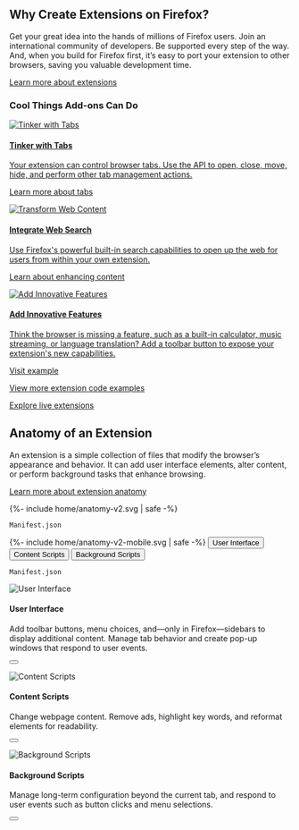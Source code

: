 <!-- Intro -->
<div class="panel-intro bg-dark">
<div class="bg alt"></div>

<div class="grid-container grid-x grid-padding-x align-center panel-nested">
<div class="cell small-12 medium-6 xlarge-5">

## Why Create Extensions on&nbsp;Firefox?

</div>
<div class="cell small-12 medium-6 xlarge-5">

Get your great idea into the hands of millions of Firefox users. Join an international community of developers. Be supported every step of the way. And, when you build for Firefox first, it’s easy to port your extension to other browsers, saving you valuable development time.

[Learn more about extensions](https://developer.mozilla.org/docs/Mozilla/Add-ons/WebExtensions/What_are_WebExtensions)

</div>
</div>

<div class="grid-container grid-x grid-padding-x align-center tiles-intro">
<div class="cell small-12 medium-8 xlarge-6 text-center">

### Cool Things Add-ons Can Do

</div>
</div>

<div class="tiles-container mobile-slider">
<div class="grid-container grid-x grid-padding-x align-center">

<!-- Tile 1 -->
<a href="https://developer.mozilla.org/docs/Mozilla/Add-ons/WebExtensions/Working_with_the_Tabs_API" class="cell small-12 large-4 tile illustrated-tile tile-block-link">
<div class="block-link">

![Tinker with Tabs](/assets/img/Tinker-with-Tabs-v2.svg "Tinker with Tabs")

#### Tinker with Tabs

Your extension can control browser tabs. Use the API to open, close, move, hide, and perform other tab management actions.

<span class="block-link-inline">Learn more about tabs</span>

</div>
</a>
<!-- END: Tile 1 -->

<!-- Tile 2 -->
<a href="https://developer.mozilla.org/docs/Mozilla/Add-ons/WebExtensions/Content_scripts" class="cell small-12 large-4 tile illustrated-tile tile-block-link">
<div class="block-link">

![Transform Web Content](/assets/img/Integrate-Web-Search.svg "Transform Web Content")

#### Integrate Web Search

Use Firefox's powerful built-in search capabilities to open up the web for users from within your own extension.

<span class="block-link-inline">Learn about enhancing content</span>

</div>
</a>
<!-- END: Tile 2 -->

<!-- Tile 3 -->
<a href="https://developer.mozilla.org/docs/Mozilla/Add-ons/WebExtensions/user_interface" class="cell small-12 large-4 tile illustrated-tile tile-block-link">
<div class="block-link">

![Add Innovative Features](/assets/img/Add-Innovative-Features-v2.svg "Add Innovative Features")

#### Add Innovative Features

Think the browser is missing a feature, such as a built-in calculator, music streaming, or language translation? Add a toolbar button to expose your extension's new capabilities.

<span class="block-link-inline">Visit example</span>

</div>
</a>
<!-- END: Tile 3 -->

</div>
</div>

</div>
<!-- END: Intro -->

<!-- More Details -->
<div class="grid-container grid-x grid-padding-x align-center tiles-footer">
<div class="cell small-12 medium-8 xlarge-6 text-center">

[View more extension code examples](https://developer.mozilla.org/docs/Mozilla/Add-ons/WebExtensions/Examples)

[Explore live extensions](https://addons.mozilla.org)

</div>
</div>
<!-- END: More Details -->

<!-- Anatomy of an Extension -->
<div class="section-anatomy panel">
<div class="grid-container grid-x grid-padding-x align-center">
<div class="cell small-12 medium-6 xlarge-5">

## Anatomy of an Extension

</div>
<div class="cell small-12 medium-6 xlarge-5">

An extension is a simple collection of files that modify the browser’s appearance and behavior. It can add user interface elements, alter content, or perform background tasks that enhance browsing.

[Learn more about extension anatomy](https://developer.mozilla.org/docs/Mozilla/Add-ons/WebExtensions/Anatomy_of_a_WebExtension)

</div>
</div>
<div class="grid-container grid-x grid-padding-x align-center">
<div class="cell small-12 xlarge-10">

<div class="anatomy-container">
  <div class="anatomy-illustration">
    {%- include home/anatomy-v2.svg | safe -%}
    <p class="manifest show-for-medium"><img src="/assets/img/icons/manifest.svg" alt="" /><code class="nobackground">Manifest.json</code></p>
  </div>
  <div id="anatomy-control" class="anatomy-description">
    {%- include home/anatomy-v2-mobile.svg | safe -%}
    <button class="popup-action" data-panel="anatomy-ui"><img src="/assets/img/icons/user-interface-link.svg" alt="" />User Interface</button>
    <button class="popup-action" data-panel="anatomy-content"><img src="/assets/img/icons/content-script-link.svg" alt="" />Content Scripts</button>
    <button class="popup-action" data-panel="anatomy-background"><img src="/assets/img/icons/background-scripts-link.svg" alt="" />Background Scripts</button>
  </div>
  <p class="manifest show-for-small-only"><img src="/assets/img/icons/manifest.svg" alt="" /><code class="nobackground">Manifest.json</code></p>
</div>

<aside class="popup-panel" id="anatomy-ui">

![User Interface](/assets/img/icons/user-interface.svg "User Interface")

#### User Interface

Add toolbar buttons, menu choices, and—only in Firefox—sidebars to display additional content. Manage tab behavior and create pop-up windows that respond to user events.

<button class="close"></button>

</aside>
<aside class="popup-panel" id="anatomy-content">

![Content Scripts](/assets/img/icons/content-script.svg "Content Scripts")

#### Content Scripts

Change webpage content. Remove ads, highlight key words, and reformat elements for readability.

<button class="close"></button>

</aside>
<aside class="popup-panel" id="anatomy-background">

![Background Scripts](/assets/img/icons/background-scripts.svg "Background Scripts")

#### Background Scripts

Manage long-term configuration beyond the current tab, and respond to user events such as button clicks and menu selections.

<button class="close"></button>

</aside>

</div>
</div>
</div>
<!-- END: Anatomy of an Extension -->

